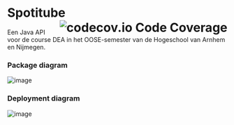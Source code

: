 # Spotitube <img src="https://camo.githubusercontent.com/0a47442b4a3342164618c1838f886fbbf2db735b585a8ba985b320318f0132bc/68747470733a2f2f696d672e736869656c64732e696f2f636f6465636f762f632f6769746875622f6477796c2f686170692d617574682d6a7774322e7376673f6d61784167653d32353932303030" alt="codecov.io Code Coverage" data-canonical-src="https://img.shields.io/codecov/c/github/dwyl/hapi-auth-jwt2.svg?maxAge=2592000" style="max-width:100%; float:right;">

Een Java API voor de course DEA in het OOSE-semester van de Hogeschool van Arnhem en Nijmegen.

### Package diagram
![image](https://user-images.githubusercontent.com/25898715/112535599-c7264f00-8dac-11eb-8fc4-9b6fc13dbde9.png)

### Deployment diagram
![image](https://user-images.githubusercontent.com/25898715/112537259-c393c780-8dae-11eb-8fd6-c7b97ab5c578.png)
